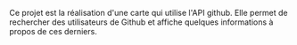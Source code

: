 Ce projet est la réalisation d'une carte qui utilise l'API github. Elle permet de rechercher des utilisateurs de Github et affiche quelques informations à propos de ces derniers.

